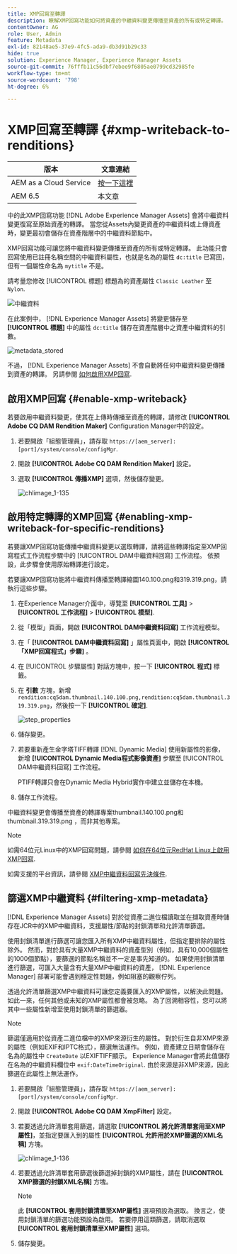 ```yaml
---
title: XMP回寫至轉譯
description: 瞭解XMP回寫功能如何將資產的中繼資料變更傳播至資產的所有或特定轉譯。
contentOwner: AG
role: User, Admin
feature: Metadata
exl-id: 82148ae5-37e9-4fc5-ada9-db3d91b29c33
hide: true
solution: Experience Manager, Experience Manager Assets
source-git-commit: 76fffb11c56dbf7ebee9f6805ae0799cd32985fe
workflow-type: tm+mt
source-wordcount: '798'
ht-degree: 6%

---
```


# XMP回寫至轉譯 {#xmp-writeback-to-renditions}

| 版本 | 文章連結 |
| -------- | ---------------------------- |
| AEM as a Cloud Service  | [按一下這裡](https://experienceleague.adobe.com/docs/experience-manager-cloud-service/content/assets/admin/xmp-metadata.html?lang=en) |
| AEM 6.5 | 本文章 |

中的此XMP回寫功能 [!DNL Adobe Experience Manager Assets] 會將中繼資料變更復寫至原始資產的轉譯。 當您從Assets內變更資產的中繼資料或上傳資產時，變更最初會儲存在資產階層中的中繼資料節點中。

XMP回寫功能可讓您將中繼資料變更傳播至資產的所有或特定轉譯。 此功能只會回寫使用已註冊名稱空間的中繼資料屬性，也就是名為的屬性 `dc:title` 已寫回，但有一個屬性命名為 `mytitle` 不是。

請考量您修改 [!UICONTROL 標題] 標題為的資產屬性 `Classic Leather` 至 `Nylon`.

![中繼資料](assets/metadata.png)

在此案例中， [!DNL Experience Manager Assets] 將變更儲存至 **[!UICONTROL 標題]** 中的屬性 `dc:title` 儲存在資產階層中之資產中繼資料的引數。

![metadata_stored](assets/metadata_stored.png)

不過， [!DNL Experience Manager Assets] 不會自動將任何中繼資料變更傳播到資產的轉譯。 另請參閱 [如何啟用XMP回寫](#enable-xmp-writeback).

## 啟用XMP回寫 {#enable-xmp-writeback}

若要啟用中繼資料變更，使其在上傳時傳播至資產的轉譯，請修改 **[!UICONTROL Adobe CQ DAM Rendition Maker]** Configuration Manager中的設定。

1. 若要開啟「組態管理員」，請存取 `https://[aem_server]:[port]/system/console/configMgr`.
1. 開啟 **[!UICONTROL Adobe CQ DAM Rendition Maker]** 設定。
1. 選取 **[!UICONTROL 傳播XMP]** 選項，然後儲存變更。

   ![chlimage_1-135](assets/chlimage_1-346.png)

## 啟用特定轉譯的XMP回寫 {#enabling-xmp-writeback-for-specific-renditions}

若要讓XMP回寫功能傳播中繼資料變更以選取轉譯，請將這些轉譯指定至XMP回寫程式工作流程步驟中的 [!UICONTROL DAM中繼資料回寫] 工作流程。 依預設，此步驟會使用原始轉譯進行設定。

若要讓XMP回寫功能將中繼資料傳播至轉譯縮圖140.100.png和319.319.png，請執行這些步驟。

1. 在Experience Manager介面中，導覽至 **[!UICONTROL 工具]** > **[!UICONTROL 工作流程]** > **[!UICONTROL 模型]**.
1. 從「模型」頁面，開啟 **[!UICONTROL DAM中繼資料回寫]** 工作流程模型。
1. 在「 **[!UICONTROL DAM中繼資料回寫]** 」屬性頁面中，開啟 **[!UICONTROL 「XMP回寫程式」步驟]** 。
1. 在 [!UICONTROL 步驟屬性] 對話方塊中，按一下 **[!UICONTROL 程式]** 標籤。
1. 在 **引數** 方塊，新增 `rendition:cq5dam.thumbnail.140.100.png,rendition:cq5dam.thumbnail.319.319.png`，然後按一下 **[!UICONTROL 確定]**.

   ![step_properties](assets/step_properties.png)

1. 儲存變更。
1. 若要重新產生金字塔TIFF轉譯 [!DNL Dynamic Media] 使用新屬性的影像，新增 **[!UICONTROL Dynamic Media程式影像資產]** 步驟至 [!UICONTROL DAM中繼資料回寫] 工作流程。

   PTIFF轉譯只會在Dynamic Media Hybrid實作中建立並儲存在本機。

1. 儲存工作流程。

中繼資料變更會傳播至資產的轉譯專案thumbnail.140.100.png和thumbnail.319.319.png ，而非其他專案。

>[!NOTE]
>
>如需64位元Linux中的XMP回寫問題，請參閱 [如何在64位元RedHat Linux上啟用XMP回寫](https://helpx.adobe.com/experience-manager/kb/enable-xmp-write-back-64-bit-redhat.html).
>
>如需支援的平台資訊，請參閱 [XMP中繼資料回寫先決條件](/help/sites-deploying/technical-requirements.md#requirements-for-aem-assets-xmp-metadata-write-back).

## 篩選XMP中繼資料 {#filtering-xmp-metadata}

[!DNL Experience Manager Assets] 對於從資產二進位檔讀取並在擷取資產時儲存在JCR中的XMP中繼資料，支援屬性/節點的封鎖清單和允許清單篩選。

使用封鎖清單進行篩選可讓您匯入所有XMP中繼資料屬性，但指定要排除的屬性除外。 然而，對於具有大量XMP中繼資料的資產型別（例如，具有10,000個屬性的1000個節點），要篩選的節點名稱並不一定是事先知道的。 如果使用封鎖清單進行篩選，可匯入大量含有大量XMP中繼資料的資產， [!DNL Experience Manager] 部署可能會遇到穩定性問題，例如阻塞的觀察佇列。

透過允許清單篩選XMP中繼資料可讓您定義要匯入的XMP屬性，以解決此問題。 如此一來，任何其他或未知的XMP屬性都會被忽略。 為了回溯相容性，您可以將其中一些屬性新增至使用封鎖清單的篩選器。

>[!NOTE]
>
>篩選僅適用於從資產二進位檔中的XMP來源衍生的屬性。 對於衍生自非XMP來源的屬性（例如EXIF和IPTC格式），篩選無法運作。 例如，資產建立日期會儲存在名為的屬性中 `CreateDate` 以EXIFTIFF顯示。 Experience Manager會將此值儲存在名為的中繼資料欄位中 `exif:DateTimeOriginal`. 由於來源是非XMP來源，因此篩選在此屬性上無法運作。

1. 若要開啟「組態管理員」，請存取 `https://[aem_server]:[port]/system/console/configMgr`.
1. 開啟 **[!UICONTROL Adobe CQ DAM XmpFilter]** 設定。
1. 若要透過允許清單套用篩選，請選取 **[!UICONTROL 將允許清單套用至XMP屬性]**，並指定要匯入到的屬性 **[!UICONTROL 允許用於XMP篩選的XML名稱]** 方塊。

   ![chlimage_1-136](assets/chlimage_1-347.png)

1. 若要透過允許清單套用篩選後篩選掉封鎖的XMP屬性，請在 **[!UICONTROL XMP篩選的封鎖XML名稱]** 方塊。

   >[!NOTE]
   >
   >此 **[!UICONTROL 套用封鎖清單至XMP屬性]** 選項預設為選取。 換言之，使用封鎖清單的篩選功能預設為啟用。 若要停用這類篩選，請取消選取 **[!UICONTROL 套用封鎖清單至XMP屬性]** 選項。

1. 儲存變更。
